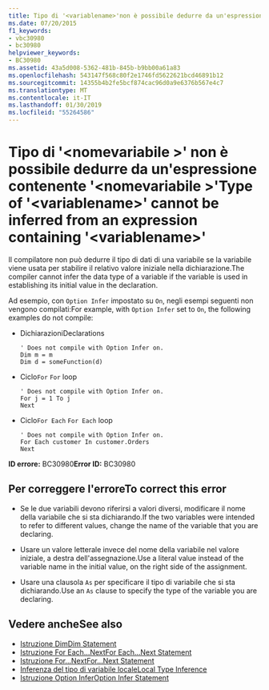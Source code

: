 ```yaml
---
title: Tipo di '<variablename>'non è possibile dedurre da un'espressione contenente'<variablename>'
ms.date: 07/20/2015
f1_keywords:
- vbc30980
- bc30980
helpviewer_keywords:
- BC30980
ms.assetid: 43a5d008-5362-481b-845b-b9bb00a61a83
ms.openlocfilehash: 543147f568c80f2e1746fd5622621bcd46891b12
ms.sourcegitcommit: 14355b4b2fe5bcf874cac96d0a9e6376b567e4c7
ms.translationtype: MT
ms.contentlocale: it-IT
ms.lasthandoff: 01/30/2019
ms.locfileid: "55264586"
---
```

# <a name="type-of-variablename-cannot-be-inferred-from-an-expression-containing-variablename"></a><span data-ttu-id="3b33a-102">Tipo di '\<nomevariabile >' non è possibile dedurre da un'espressione contenente '\<nomevariabile >'</span><span class="sxs-lookup"><span data-stu-id="3b33a-102">Type of '\<variablename>' cannot be inferred from an expression containing '\<variablename>'</span></span>
<span data-ttu-id="3b33a-103">Il compilatore non può dedurre il tipo di dati di una variabile se la variabile viene usata per stabilire il relativo valore iniziale nella dichiarazione.</span><span class="sxs-lookup"><span data-stu-id="3b33a-103">The compiler cannot infer the data type of a variable if the variable is used in establishing its initial value in the declaration.</span></span>  
  
 <span data-ttu-id="3b33a-104">Ad esempio, con `Option Infer` impostato su `On`, negli esempi seguenti non vengono compilati:</span><span class="sxs-lookup"><span data-stu-id="3b33a-104">For example, with `Option Infer` set to `On`, the following examples do not compile:</span></span>  
  
-   <span data-ttu-id="3b33a-105">Dichiarazioni</span><span class="sxs-lookup"><span data-stu-id="3b33a-105">Declarations</span></span>  
  
    ```  
    ' Does not compile with Option Infer on.  
    Dim m = m  
    Dim d = someFunction(d)  
    ```  
  
-   <span data-ttu-id="3b33a-106">Ciclo`For` </span><span class="sxs-lookup"><span data-stu-id="3b33a-106">`For` loop</span></span>  
  
    ```  
    ' Does not compile with Option Infer on.  
    For j = 1 To j  
    Next  
    ```  
  
-   <span data-ttu-id="3b33a-107">Ciclo`For Each` </span><span class="sxs-lookup"><span data-stu-id="3b33a-107">`For Each` loop</span></span>  
  
    ```  
    ' Does not compile with Option Infer on.  
    For Each customer In customer.Orders  
    Next  
    ```  
  
 <span data-ttu-id="3b33a-108">**ID errore:** BC30980</span><span class="sxs-lookup"><span data-stu-id="3b33a-108">**Error ID:** BC30980</span></span>  
  
## <a name="to-correct-this-error"></a><span data-ttu-id="3b33a-109">Per correggere l'errore</span><span class="sxs-lookup"><span data-stu-id="3b33a-109">To correct this error</span></span>  
  
-   <span data-ttu-id="3b33a-110">Se le due variabili devono riferirsi a valori diversi, modificare il nome della variabile che si sta dichiarando.</span><span class="sxs-lookup"><span data-stu-id="3b33a-110">If the two variables were intended to refer to different values, change the name of the variable that you are declaring.</span></span>  
  
-   <span data-ttu-id="3b33a-111">Usare un valore letterale invece del nome della variabile nel valore iniziale, a destra dell'assegnazione.</span><span class="sxs-lookup"><span data-stu-id="3b33a-111">Use a literal value instead of the variable name in the initial value, on the right side of the assignment.</span></span>  
  
-   <span data-ttu-id="3b33a-112">Usare una clausola `As` per specificare il tipo di variabile che si sta dichiarando.</span><span class="sxs-lookup"><span data-stu-id="3b33a-112">Use an `As` clause to specify the type of the variable you are declaring.</span></span>  
  
## <a name="see-also"></a><span data-ttu-id="3b33a-113">Vedere anche</span><span class="sxs-lookup"><span data-stu-id="3b33a-113">See also</span></span>
- [<span data-ttu-id="3b33a-114">Istruzione Dim</span><span class="sxs-lookup"><span data-stu-id="3b33a-114">Dim Statement</span></span>](../../visual-basic/language-reference/statements/dim-statement.md)
- [<span data-ttu-id="3b33a-115">Istruzione For Each...Next</span><span class="sxs-lookup"><span data-stu-id="3b33a-115">For Each...Next Statement</span></span>](../../visual-basic/language-reference/statements/for-each-next-statement.md)
- [<span data-ttu-id="3b33a-116">Istruzione For...Next</span><span class="sxs-lookup"><span data-stu-id="3b33a-116">For...Next Statement</span></span>](../../visual-basic/language-reference/statements/for-next-statement.md)
- [<span data-ttu-id="3b33a-117">Inferenza del tipo di variabile locale</span><span class="sxs-lookup"><span data-stu-id="3b33a-117">Local Type Inference</span></span>](../../visual-basic/programming-guide/language-features/variables/local-type-inference.md)
- [<span data-ttu-id="3b33a-118">Istruzione Option Infer</span><span class="sxs-lookup"><span data-stu-id="3b33a-118">Option Infer Statement</span></span>](../../visual-basic/language-reference/statements/option-infer-statement.md)
